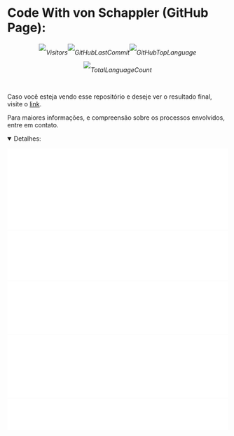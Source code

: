 <link href="https://cdn.jsdelivr.net/npm/bootstrap@5.3.0/dist/css/bootstrap.min.css" rel="stylesheet" integrity="sha384-9ndCyUaIbzAi2FUVXJi0CjmCapSmO7SnpJef0486qhLnuZ2cdeRhO02iuK6FUUVM" crossorigin="anonymous">

# Code With von Schappler (GitHub Page):

<div align=center>

<h6 style='line-height: 2.5rem'>

![Visitors](https://badges.pufler.dev/visits/code-with-von/code-with-von.github.io?style=for-the-badge&color=f1f6f9&labelColor=212a3e&label=Visitantes)![GitHubLastCommit](https://img.shields.io/github/last-commit/code-with-von/code-with-von.github.io?color=f1f6f9&label=%C3%9Altima%20Atualiza%C3%A7%C3%A3o&style=for-the-badge&labelColor=212a3e)![GitHubTopLanguage](https://img.shields.io/github/languages/top/code-with-von/code-with-von.github.io?color=f1f6f9&label=uso%20de%20pug&style=for-the-badge&labelColor=212a3e)![TotalLanguageCount](https://img.shields.io/github/languages/count/code-with-von/code-with-von.github.io?color=f1f6f9&label=Linguagens%20Usadas&style=for-the-badge&labelColor=212a3e)

</h6>
</div>

Caso você esteja vendo esse repositório e deseje ver o resultado final, visite o [link](https://code-with-von.github.io).

Para maiores informações, e compreensão sobre os processos envolvidos, entre em contato.

<details open>
<summary>Detalhes:</summary>
<div align=center>

![activity](metrics/activity.svg)
![languages](metrics/languages.svg)
![followup](metrics/followup.svg)
![people](metrics/people.svg)
![contributors](metrics/contributors.svg)

</div>
</details>
